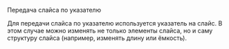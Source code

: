Передача слайса по указателю

Для передачи слайса по указателю используется указатель на слайс. В этом случае можно изменять не только элементы слайса, но и саму структуру слайса (например, изменять длину или ёмкость).